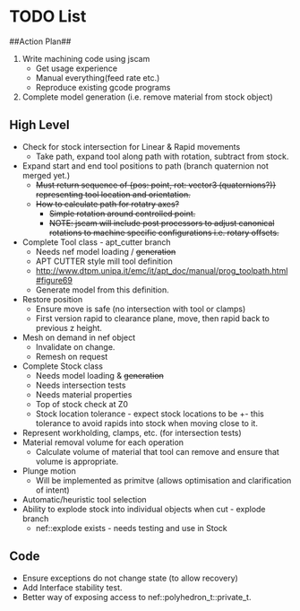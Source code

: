 # TODO List #

##Action Plan##
 1. Write machining code using jscam
    * Get usage experience
    * Manual everything(feed rate etc.)
    * Reproduce existing gcode programs
 2. Complete model generation (i.e. remove material from stock object)

## High Level ##
 * Check for stock intersection for Linear & Rapid movements
    - Take path, expand tool along path with rotation, subtract from stock.
 * Expand start and end tool positions to path (branch quaternion not merged yet.)
    - ~~Must return sequence of {pos: point, rot: vector3 (quaternions?)} representing tool location and orientation.~~
    - ~~How to calculate path for rotatry axes?~~
       - ~~Simple rotation around controlled point.~~
       - ~~NOTE: jscam will include post processors to adjust canonical rotations to machine specific configurations i.e. rotary offsets.~~
 * Complete Tool class - apt_cutter branch
    - Needs nef model loading / ~~generation~~
    - APT CUTTER style mill tool definition
    - http://www.dtpm.unipa.it/emc/it/apt_doc/manual/prog_toolpath.html#figure69
    - Generate model from this definition.
 * Restore position
    - Ensure move is safe (no intersection with tool or clamps)
    - First version rapid to clearance plane, move, then rapid back to previous z height.
 * Mesh on demand in nef object
    - Invalidate on change.
    - Remesh on request
 * Complete Stock class
    - Needs model loading & ~~generation~~
    - Needs intersection tests
    - Needs material properties
    - Top of stock check at Z0
    - Stock location tolerance - expect stock locations to be +- this tolerance to avoid rapids into stock when moving close to it.
 * Represent workholding, clamps, etc. (for intersection tests)
 * Material removal volume for each operation
    - Calculate volume of material that tool can remove and ensure that volume is appropriate.
 * Plunge motion
    * Will be implemented as primitve (allows optimisation and clarification of intent)
 * Automatic/heuristic tool selection
 * Ability to explode stock into individual objects when cut - explode branch
    - nef::explode exists - needs testing and use in Stock

## Code ##
 * Ensure exceptions do not change state (to allow recovery)
 * Add Interface stability test.
 * Better way of exposing access to nef::polyhedron_t::private_t.
